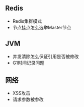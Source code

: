 ## Redis
+ Redis集群模式
+ 节点挂点怎么选举Master节点

## JVM
+ 并发清除怎么保证引用是否被修改
+ G1时间记录问题

## 网络
+ XSS攻击
+ 请求参数被参改

